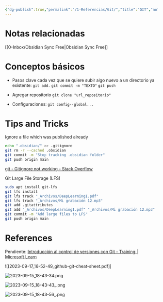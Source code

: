```yaml
---
{"dg-publish":true,"permalink":"/1-Referencias/Git/","title":"GIT","noteIcon":""}
---
```



# Notas relacionadas

[[0-Inbox/Obsidian Sync Free\|Obsidian Sync Free]]

# Conceptos básicos

- Pasos clave cada vez que se quiere subir algo nuevo a un directorio ya existente:
	``git add.``
	``git commit -m "TEXTO"``
	``git push``

- Agregar repositorio
	``git clone "url_repositorio"``

- Configuraciones:
	``git config--global...``

# Tips and Tricks

Ignore a file which was published already

```bash
echo ".obsidian/" >> .gitignore
git rm -r --cached .obsidian
git commit -m "Stop tracking .obsidian folder"
git push origin main
```
[git - Gitignore not working - Stack Overflow](https://stackoverflow.com/questions/25436312/gitignore-not-working)


Git Large File Storage (LFS)

```bash
sudo apt install git-lfs
git lfs install
git lfs track "_Archivos/DeepLearningI.pdf"
git lfs track "_Archivos/Mi grabación 12.mp3"
git add .gitattributes
git add "_Archivos/DeepLearningI.pdf" "_Archivos/Mi grabación 12.mp3"
git commit -m "Add large files to LFS"
git push origin main
```

# References

Pendiente: [Introducción al control de versiones con Git - Training | Microsoft Learn](https://learn.microsoft.com/es-es/training/paths/intro-to-vc-git/)

![[2023-09-17_16-52-49_github-git-cheat-sheet.pdf]]

![2023-09-15_18-43-34.png](/img/user/_Archivos/2023-09-15_18-43-34.png)

![2023-09-15_18-43-43_.png](/img/user/_Archivos/2023-09-15_18-43-43_.png)

![2023-09-15_18-43-56_.png](/img/user/_Archivos/2023-09-15_18-43-56_.png)
